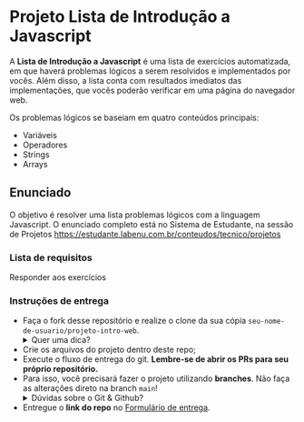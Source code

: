 # Projeto Lista de Introdução a Javascript

A **Lista de Introdução a Javascript**  é uma lista de exercícios automatizada, em que haverá problemas lógicos a serem resolvidos e implementados por vocês. Além disso, a lista conta com resultados imediatos das implementações, que vocês poderão verificar em uma página do navegador web.

Os problemas lógicos se baseiam em quatro conteúdos principais:

- Variáveis
- Operadores
- Strings
- Arrays


## Enunciado

 O objetivo é resolver uma lista problemas lógicos com a linguagem Javascript.
 O enunciado completo está no Sistema de Estudante, na sessão de Projetos https://estudante.labenu.com.br/conteudos/tecnico/projetos

### Lista de requisitos
Responder aos exercícios


### Instruções de entrega

- Faça o fork desse repositório e realize o clone da sua cópia `seu-nome-de-usuario/projeto-intro-web`.
   <details>
   <summary>Quer uma dica?</summary>
   <img src="https://firebasestorage.googleapis.com/v0/b/assets-conteudo.appspot.com/o/gerais%2Ffork.png?alt=media&token=7030e997-246a-41fe-a75f-2a2ced61e54d" alt="Como adicionar o projeto no repositório"/>
   </details>
- Crie os arquivos do projeto dentro deste repo;
- Execute o fluxo de entrega do git. **Lembre-se de abrir os PRs para seu próprio repositório.**
- Para isso, você precisará fazer o projeto utilizando **branches**. Não faça as alterações direto na branch ```main```!
    <details>
       <summary>Dúvidas sobre o Git & Github?</summary>
       <p>Adicionamos um vídeo explicando o <strong>processo de entrega</strong> [do fork ao pull request] no Material Assíncrono da Aula de <a href="https://estudante.labenu.com.br/conteudos/tecnico/mod1/Git%20e%20Github">Git e Github</a>. Esse vídeo também exemplifica situações que podem acontecer durante o fluxo de utilização do Git.</p>
    </details>
- Entregue o **link do repo** no [Formulário de entrega](https://docs.google.com/forms/d/e/1FAIpQLSdPR0nbkJrSLjzUyU7US1W2Yw4ehkz0AnoQi4HfgYqqJyXi0w/viewform).


